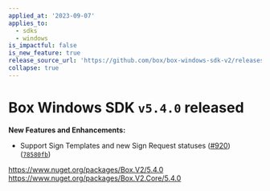 ```yaml
---
applied_at: '2023-09-07'
applies_to:
  - sdks
  - windows
is_impactful: false
is_new_feature: true
release_source_url: 'https://github.com/box/box-windows-sdk-v2/releases/tag/v5.4.0'
collapse: true
---
```


# Box Windows SDK `v5.4.0` released

**New Features and Enhancements:**

* Support Sign Templates and new Sign Request statuses ([#920][1]) ([`78580fb`][2])

<https://www.nuget.org/packages/Box.V2/5.4.0>
<https://www.nuget.org/packages/Box.V2.Core/5.4.0>

[1]: https://github.com/box/box-windows-sdk-v2/issues/920

[2]: https://github.com/box/box-windows-sdk-v2/commit/78580fbd3de553273970376b96bc28c7c5614a97
